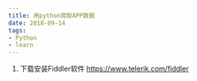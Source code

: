 ```yaml
---
title: 用python爬取APP数据
date: 2018-09-14
tags: 
- Python
- learn
---
```


1. 下载安装Fiddler软件
https://www.telerik.com/fiddler
